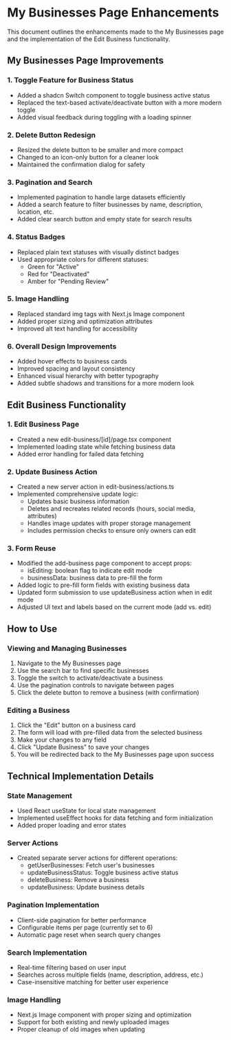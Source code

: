 # My Businesses Page Enhancements

This document outlines the enhancements made to the My Businesses page and the implementation of the Edit Business functionality.

## My Businesses Page Improvements

### 1. Toggle Feature for Business Status

- Added a shadcn Switch component to toggle business active status
- Replaced the text-based activate/deactivate button with a more modern toggle
- Added visual feedback during toggling with a loading spinner

### 2. Delete Button Redesign

- Resized the delete button to be smaller and more compact
- Changed to an icon-only button for a cleaner look
- Maintained the confirmation dialog for safety

### 3. Pagination and Search

- Implemented pagination to handle large datasets efficiently
- Added a search feature to filter businesses by name, description, location, etc.
- Added clear search button and empty state for search results

### 4. Status Badges

- Replaced plain text statuses with visually distinct badges
- Used appropriate colors for different statuses:
  - Green for "Active"
  - Red for "Deactivated"
  - Amber for "Pending Review"

### 5. Image Handling

- Replaced standard img tags with Next.js Image component
- Added proper sizing and optimization attributes
- Improved alt text handling for accessibility

### 6. Overall Design Improvements

- Added hover effects to business cards
- Improved spacing and layout consistency
- Enhanced visual hierarchy with better typography
- Added subtle shadows and transitions for a more modern look

## Edit Business Functionality

### 1. Edit Business Page

- Created a new edit-business/[id]/page.tsx component
- Implemented loading state while fetching business data
- Added error handling for failed data fetching

### 2. Update Business Action

- Created a new server action in edit-business/actions.ts
- Implemented comprehensive update logic:
  - Updates basic business information
  - Deletes and recreates related records (hours, social media, attributes)
  - Handles image updates with proper storage management
  - Includes permission checks to ensure only owners can edit

### 3. Form Reuse

- Modified the add-business page component to accept props:
  - isEditing: boolean flag to indicate edit mode
  - businessData: business data to pre-fill the form
- Added logic to pre-fill form fields with existing business data
- Updated form submission to use updateBusiness action when in edit mode
- Adjusted UI text and labels based on the current mode (add vs. edit)

## How to Use

### Viewing and Managing Businesses

1. Navigate to the My Businesses page
2. Use the search bar to find specific businesses
3. Toggle the switch to activate/deactivate a business
4. Use the pagination controls to navigate between pages
5. Click the delete button to remove a business (with confirmation)

### Editing a Business

1. Click the "Edit" button on a business card
2. The form will load with pre-filled data from the selected business
3. Make your changes to any field
4. Click "Update Business" to save your changes
5. You will be redirected back to the My Businesses page upon success

## Technical Implementation Details

### State Management

- Used React useState for local state management
- Implemented useEffect hooks for data fetching and form initialization
- Added proper loading and error states

### Server Actions

- Created separate server actions for different operations:
  - getUserBusinesses: Fetch user's businesses
  - updateBusinessStatus: Toggle business active status
  - deleteBusiness: Remove a business
  - updateBusiness: Update business details

### Pagination Implementation

- Client-side pagination for better performance
- Configurable items per page (currently set to 6)
- Automatic page reset when search query changes

### Search Implementation

- Real-time filtering based on user input
- Searches across multiple fields (name, description, address, etc.)
- Case-insensitive matching for better user experience

### Image Handling

- Next.js Image component with proper sizing and optimization
- Support for both existing and newly uploaded images
- Proper cleanup of old images when updating 